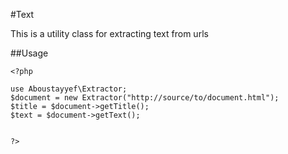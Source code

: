 #Text

This is a utility class for extracting text from urls

##Usage

```
<?php

use Aboustayyef\Extractor;
$document = new Extractor("http://source/to/document.html");
$title = $document->getTitle();
$text = $document->getText();


?>

```
